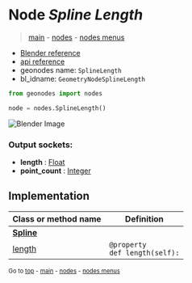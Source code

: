# Node *Spline Length*

> [main](../index.md) - [nodes](nodes.md) - [nodes menus](nodes_menus.md)

- [Blender reference](https://docs.blender.org/manual/en/latest/modeling/geometry_nodes/curve/spline_length.html)
- [api reference](https://docs.blender.org/api/current/bpy.types.GeometryNodeSplineLength.html)
- geonodes name: `SplineLength`
- bl_idname: `GeometryNodeSplineLength`

```python
from geonodes import nodes

node = nodes.SplineLength()
```

![Blender Image](https://docs.blender.org/manual/en/latest/_images/node-types_GeometryNodeSplineLength.webp)

### Output sockets:

- **length** : [Float](Float.md)
- **point_count** : [Integer](Integer.md)

## Implementation

| Class or method name | Definition |
|----------------------|------------|
| **[Spline](Spline.md)** |
| [length](Spline.md#length-property) | `@property`<br> `def length(self):` |

<sub>Go to [top](#node-Spline-Length) - [main](../index.md) - [nodes](nodes.md) - [nodes menus](nodes_menus.md)</sub>

